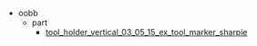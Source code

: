 * oobb
  * part
    * [tool_holder_vertical_03_05_15_ex_tool_marker_sharpie](oobb/part/tool_holder_vertical_03_05_15_ex_tool_marker_sharpie)
